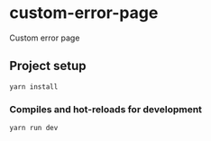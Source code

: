 # custom-error-page

Custom error page

## Project setup
```
yarn install
```

### Compiles and hot-reloads for development
```
yarn run dev
```
